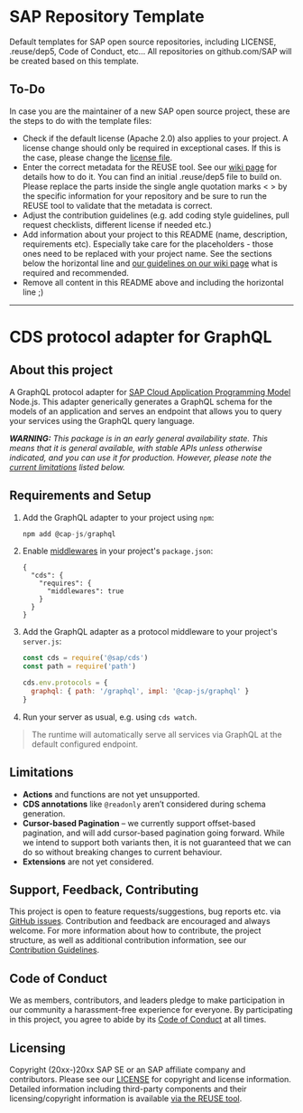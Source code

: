 # SAP Repository Template

Default templates for SAP open source repositories, including LICENSE, .reuse/dep5, Code of Conduct, etc... All repositories on github.com/SAP will be created based on this template.

## To-Do

In case you are the maintainer of a new SAP open source project, these are the steps to do with the template files:

- Check if the default license (Apache 2.0) also applies to your project. A license change should only be required in exceptional cases. If this is the case, please change the [license file](LICENSE).
- Enter the correct metadata for the REUSE tool. See our [wiki page](https://wiki.wdf.sap.corp/wiki/display/ospodocs/Using+the+Reuse+Tool+of+FSFE+for+Copyright+and+License+Information) for details how to do it. You can find an initial .reuse/dep5 file to build on. Please replace the parts inside the single angle quotation marks < > by the specific information for your repository and be sure to run the REUSE tool to validate that the metadata is correct.
- Adjust the contribution guidelines (e.g. add coding style guidelines, pull request checklists, different license if needed etc.)
- Add information about your project to this README (name, description, requirements etc). Especially take care for the <your-project> placeholders - those ones need to be replaced with your project name. See the sections below the horizontal line and [our guidelines on our wiki page](https://wiki.wdf.sap.corp/wiki/display/ospodocs/Guidelines+for+README.md+file) what is required and recommended.
- Remove all content in this README above and including the horizontal line ;)

***

# CDS protocol adapter for GraphQL

## About this project

A GraphQL protocol adapter for [SAP Cloud Application Programming Model](https://cap.cloud.sap) Node.js.
This adapter generically generates a GraphQL schema for the models of an application and serves an endpoint that allows you to query your services using the GraphQL query language.

_**WARNING:** This package is in an early general availability state. This means that it is general available, with stable APIs unless otherwise indicated, and you can use it for production. However, please note the [current limitations](#limitations) listed below._

## Requirements and Setup

1. Add the GraphQL adapter to your project using `npm`:
    ```js
    npm add @cap-js/graphql
    ```

2. Enable [middlewares](https://cap.cloud.sap/docs/node.js/middlewares) in your project's `package.json`:
    ```jsonc
    {
      "cds": {
        "requires": {
          "middlewares": true
        }
      }
    }
    ```

3. Add the GraphQL adapter as a protocol middleware to your project's `server.js`:
    ```js
    const cds = require('@sap/cds')
    const path = require('path')

    cds.env.protocols = {
      graphql: { path: '/graphql', impl: '@cap-js/graphql' }
    }
    ```
  
4. Run your server as usual, e.g. using `cds watch`.
> The runtime will automatically serve all services via GraphQL at the default configured endpoint.

## Limitations

- **Actions** and functions are not yet unsupported.
- **CDS annotations** like `@readonly` aren’t considered during schema generation.
- **Cursor-based Pagination** &ndash; we currently support offset-based pagination, and will add cursor-based pagination going forward. While we intend to support both variants then, it is not guaranteed that we can do so without breaking changes to current behaviour.
- **Extensions** are not yet considered.

## Support, Feedback, Contributing

This project is open to feature requests/suggestions, bug reports etc. via [GitHub issues](https://github.com/SAP/<your-project>/issues). Contribution and feedback are encouraged and always welcome. For more information about how to contribute, the project structure, as well as additional contribution information, see our [Contribution Guidelines](CONTRIBUTING.md).

## Code of Conduct

We as members, contributors, and leaders pledge to make participation in our community a harassment-free experience for everyone. By participating in this project, you agree to abide by its [Code of Conduct](CODE_OF_CONDUCT.md) at all times.

## Licensing

Copyright (20xx-)20xx SAP SE or an SAP affiliate company and <your-project> contributors. Please see our [LICENSE](LICENSE) for copyright and license information. Detailed information including third-party components and their licensing/copyright information is available [via the REUSE tool](https://api.reuse.software/info/github.com/SAP/<your-project>).
